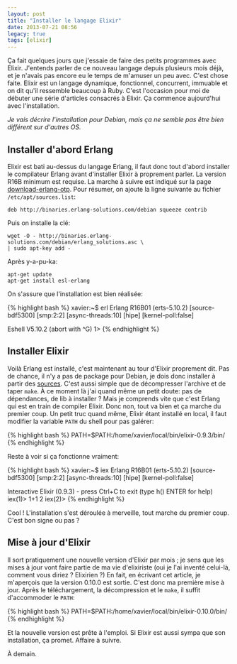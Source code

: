 ```yaml
---
layout: post
title: "Installer le langage Elixir"
date: 2013-07-21 08:56
legacy: true
tags: [elixir]
---
```



Ça fait quelques jours que j'essaie de faire des petits programmes avec
Elixir. J'entends parler de ce nouveau langage depuis plusieurs mois déjà, et
je n'avais pas encore eu le temps de m'amuser un peu avec. C'est chose
faite. Elixir est un langage dynamique, fonctionnel, concurrent, immuable
et on dit qu'il ressemble beaucoup à Ruby. C'est l'occasion pour moi de
débuter une série d'articles consacrés à Elixir. Ça commence aujourd'hui
avec l'installation.

<!-- more -->

*Je vais décrire l'installation pour Debian, mais ça ne semble pas être
bien différent sur d'autres OS.*

Installer d'abord Erlang
------------------------
Elixir est bati au-dessus du langage Erlang, il faut donc tout d'abord
installer le compilateur Erlang avant d'installer Elixir à proprement parler.
La version R16B minimum est requise.
La marche à suivre est indiqué sur la page
[download-erlang-otp](https://www.erlang-solutions.com/downloads/download-erlang-otp).
Pour résumer, on ajoute la ligne suivante au fichier `/etc/apt/sources.list`:

    deb http://binaries.erlang-solutions.com/debian squeeze contrib

Puis on installe la clé:

    wget -O - http://binaries.erlang-solutions.com/debian/erlang_solutions.asc \ 
    | sudo apt-key add -

Après y-a-pu-ka:

    apt-get update
    apt-get install esl-erlang

On s'assure que l'installation est bien réalisée:

{% highlight bash %}
xavier:~$ erl
Erlang R16B01 (erts-5.10.2) [source-bdf5300] [smp:2:2] [async-threads:10] [hipe] [kernel-poll:false]

Eshell V5.10.2  (abort with ^G)
1> 
{% endhighlight %}

Installer Elixir
----------------
Voilà Erlang est installé, c'est maintenant au tour d'Elixir proprement dit.
Pas de chance, il n'y a pas de package pour Debian, je dois donc installer
à partir des [sources](https://github.com/elixir-lang/elixir/tags). C'est
aussi simple que de décompresser l'archive et de taper `make`. À ce moment
là j'ai quand même un petit doute: pas de dépendances, de lib à installer ?
Mais je comprends vite que c'est Erlang qui est en train de compiler Elixir.
Donc non, tout va bien et ça marche du premier coup. Un petit truc quand
même, Elixir étant installé en local, il faut modifier la variable `PATH`
du shell pour pas galérer:

{% highlight bash %}
PATH=$PATH:/home/xavier/local/bin/elixir-0.9.3/bin/
{% endhighlight %}

Reste à voir si ça fonctionne vraiment:

{% highlight bash %}
xavier:~$ iex
Erlang R16B01 (erts-5.10.2) [source-bdf5300] [smp:2:2] [async-threads:10] [hipe] [kernel-poll:false]

Interactive Elixir (0.9.3) - press Ctrl+C to exit (type h() ENTER for help)
iex(1)> 1+1
2
iex(2)>
{% endhighlight %}

Cool ! L'installation s'est déroulée à merveille, tout marche du premier
coup. C'est bon signe ou pas ?

Mise à jour d'Elixir
--------------------
Il sort pratiquement une nouvelle version d'Elixir par mois ; je sens
que les mises à jour vont faire partie de ma vie d'elixiriste (oui je
l'ai inventé celui-là, comment vous diriez ? Elixirien ?)
En fait, en
écrivant cet article, je m'aperçois que la version 0.10.0 est sortie.
C'est donc ma première mise à jour. Après le téléchargement,
la décompression et le `make`, il suffit d'accommoder le `PATH`:

{% highlight bash %}
PATH=$PATH:/home/xavier/local/bin/elixir-0.10.0/bin/
{% endhighlight %}

Et la nouvelle version est prête à l'emploi. Si Elixir est aussi sympa que son
installation, ça promet. Affaire à suivre.





À demain.


